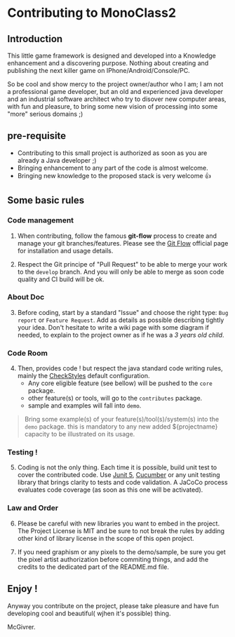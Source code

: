 # Contributing to MonoClass2

## Introduction

This little game framework is designed and developed into a Knowledge enhancement and a discovering purpose.
Nothing about creating and publishing the next killer game on IPhone/Android/Console/PC.

So be cool and show mercy to the project owner/author who I am; I am not a professional game developer, but an old and experienced java developer and an industrial software architect who try to disover new computer areas, with fun and pleasure, to bring some new vision of processing into some "more" serious domains ;)

## pre-requisite

- Contributing to this small project is authorized as soon as you are already a Java developer ;)
- Bringing enhancement to any part of the code is almost welcome.
- Bringing new knowledge to the proposed stack is very welcome :+1:

## Some basic rules

### Code management

1. When contributing, follow the famous **git-flow** process to create and manage your git branches/features. Please see the [Git Flow](https://nvie.com/posts/a-successful-git-branching-model/ "open the post") official page for installation and usage details.

2. Respect the Git principe of "Pull Request" to be able to merge your work to the `develop` branch. And you will only be able to merge as soon code quality and CI build will be ok.

### About Doc

3. Before coding, start by a standard "Issue" and choose the right type: `Bug report` or `Feature Request`. Add as details as possible describing tightly your idea. Don't hesitate to write a wiki page with some diagram if needed, to explain to the project owner as if he was a _3 years old child_.

### Code Room

4. Then, provides code ! but respect the java standard code writing rules, mainly the [CheckStyles](http://checkstyle.sourceforge.net/ "gt and visit the official site") default configuration.
   - Any core eligible feature (see bellow) will be pushed to the `core` package.
   - other feature(s) or tools, will go to the `contributes` package.
   - sample and examples will fall into `demo`.

> Bring some example(s) of your feature(s)/tool(s)/system(s) into the `demo` package. this is mandatory to any new added ${projectname} capacity to be illustrated on its usage.

### Testing !

5. Coding is not the only thing. Each time it is possible, build unit test to cover the contributed code. Use [Junit 5](https://junit.org/junit5/ "open the junit portal"), [Cucumber](https://docs.cucumber.io/ "go to the cucumber's community") or any unit testing library that brings clarity to tests and code validation. A JaCoCo process evaluates code coverage (as soon as this one will be activated).

### Law and Order

6. Please be careful with new libraries you want to embed in the project. The Project License is MIT and be sure to not break the rules by adding other kind of library license in the scope of this open project.

7. If you need graphism or any pixels to the demo/sample, be sure you get the pixel artist authorization before commiting things, and add the credits to the dedicated part of the README.md file.

## Enjoy !

Anyway you contribute on the project, please take pleasure and have fun developing cool and beautiful( wjhen it's possible) thing.

McGivrer.
